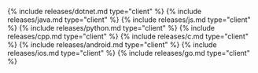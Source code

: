 {% include releases/dotnet.md type="client" %}
{% include releases/java.md type="client" %}
{% include releases/js.md type="client" %}
{% include releases/python.md type="client" %}
{% include releases/cpp.md type="client" %}
{% include releases/c.md type="client" %}
{% include releases/android.md type="client" %}
{% include releases/ios.md type="client" %}
{% include releases/go.md type="client" %}